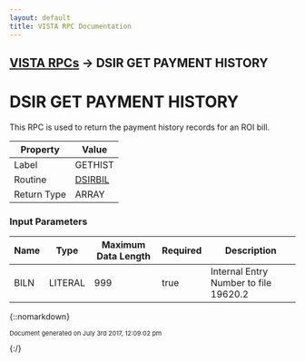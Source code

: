 ```yaml
---
layout: default
title: VISTA RPC Documentation
---
```


## [VISTA RPCs](TableOfContents) &#8594; DSIR GET PAYMENT HISTORY
# DSIR GET PAYMENT HISTORY

This RPC is used to return the payment history records for an ROI bill.

Property | Value
--- | ---
Label | GETHIST
Routine | [DSIRBIL](http://code.osehra.org/dox/Routine_DSIRBIL_source.html)
Return Type | ARRAY


### Input Parameters

Name | Type | Maximum Data Length | Required | Description
--- | --- | --- | --- | ---
BILN | LITERAL | 999 | true | Internal Entry Number to file 19620.2



{::nomarkdown} <br/><p style="font-size: 11px">Document generated on July 3rd 2017, 12:09:02 pm</p>{:/}